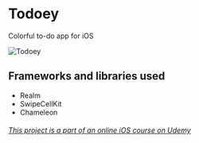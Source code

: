 # Todoey
Colorful to-do app for iOS

![Todoey](https://thumbs.gfycat.com/FamiliarEasyLacewing-size_restricted.gif)

## Frameworks and libraries used
- Realm
- SwipeCellKit
- Chameleon

###### [This project is a part of an online iOS course on Udemy](https://www.udemy.com/ios-11-app-development-bootcamp/)

